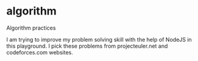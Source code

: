 # algorithm
Algorithm practices

I am trying to improve my problem solving skill with the help of NodeJS in this playground. I pick these problems from projecteuler.net and codeforces.com websites.